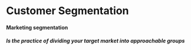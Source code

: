 # Customer Segmentation 
<!-- <p>Customer segmentation according to the revenue|spend they made within the network</p> -->
<!-- <i>We have two different segmentation prespectives (Behavioral and Marketing)</i> -->

#### Marketing segmentation
##### Is the practice of dividing your target market into approachable groups
